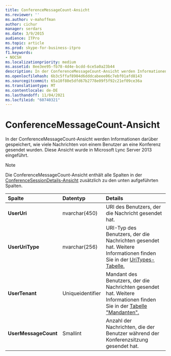 ```yaml
---
title: ConferenceMessageCount-Ansicht
ms.reviewer: ''
ms.author: v-mahoffman
author: cichur
manager: serdars
ms.date: 3/9/2015
audience: ITPro
ms.topic: article
ms.prod: skype-for-business-itpro
f1.keywords:
- NOCSH
ms.localizationpriority: medium
ms.assetid: 8ee3ee95-fb78-4d4e-bcdd-6ce5a0a23b44
description: In der ConferenceMessageCount-Ansicht werden Informationen darüber gespeichert, wie viele Nachrichten von einem Benutzer an eine Konferenz gesendet wurden. Diese Ansicht wurde in Microsoft Lync Server 2013 eingeführt.
ms.openlocfilehash: 6b3c5ffaf8904d6dddcabeee06c7ebf01afd8143
ms.sourcegitcommit: 65a10f80e5dfd67b2778e09f5f92c21ef09ce36a
ms.translationtype: MT
ms.contentlocale: de-DE
ms.lasthandoff: 11/04/2021
ms.locfileid: "60740321"
---
```

# <a name="conferencemessagecount-view"></a>ConferenceMessageCount-Ansicht
 
In der ConferenceMessageCount-Ansicht werden Informationen darüber gespeichert, wie viele Nachrichten von einem Benutzer an eine Konferenz gesendet wurden. Diese Ansicht wurde in Microsoft Lync Server 2013 eingeführt.
  
> [!NOTE]
> Die ConferenceMessageCount-Ansicht enthält alle Spalten in der [ConferenceSessionDetails-Ansicht](conferencesessiondetails.md) zusätzlich zu den unten aufgeführten Spalten.
  
|**Spalte**|**Datentyp**|**Details**|
|:-----|:-----|:-----|
|**UserUri** <br/> |nvarchar(450)  <br/> |URI des Benutzers, der die Nachricht gesendet hat.  <br/> |
|**UserUriType** <br/> |nvarchar(256)  <br/> |URI-Typ des Benutzers, der die Nachrichten gesendet hat. Weitere Informationen finden Sie in der [UriTypes-Tabelle.](uritypes.md) <br/> |
|**UserTenant** <br/> |Uniqueidentifier  <br/> |Mandant des Benutzers, der die Nachrichten gesendet hat. Weitere Informationen finden Sie in der [Tabelle "Mandanten".](tenants.md) <br/> |
|**UserMessageCount** <br/> |Smallint  <br/> |Anzahl der Nachrichten, die der Benutzer während der Konferenzsitzung gesendet hat.  <br/> |
   


